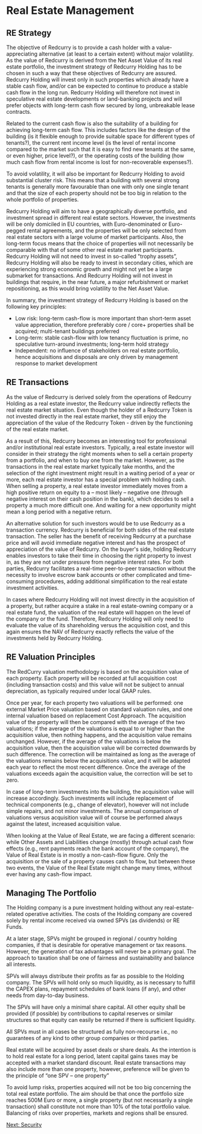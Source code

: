 # Real Estate Management
## RE Strategy
The objective of Redcurry is to provide a cash holder with a value-appreciating alternative (at least to a certain extent) without major volatility. As the value of Redcurry is derived from the Net Asset Value of its real estate portfolio, the investment strategy of Redcurry Holding has to be chosen in such a way that these objectives of Redcurry are assured. Redcurry Holding will invest only in such properties which already have a stable cash flow, and/or can be expected to continue to produce a stable cash flow in the long run. Redcurry Holding will therefore not invest in speculative real estate developments or land-banking projects and will prefer objects with long-term cash flow secured by long, unbreakable lease contracts.
 
Related to the current cash flow is also the suitability of a building for achieving long-term cash flow. This includes factors like the design of the building (is it flexible enough to provide suitable space for different types of tenants?), the current rent income level (is the level of rental income compared to the market such that it is easy to find new tenants at the same, or even higher, price level?), or the operating costs of the building (how much cash flow from rental income is lost for non-recoverable expenses?).
 
To avoid volatility, it will also be important for Redcurry Holding to avoid substantial cluster risk. This means that a building with several strong tenants is generally more favourable than one with only one single tenant and that the size of each property should not be too big in relation to the whole portfolio of properties.
 
Redcurry Holding will aim to have a geographically diverse portfolio, and investment spread in different real estate sectors. However, the investments will be only domiciled in EU countries, with Euro-denominated or Euro-pegged rental agreements, and the properties will be only selected from real estate sectors with a large volume of market participants. Also, the long-term focus means that the choice of properties will not necessarily be comparable with that of some other real estate market participants. Redcurry Holding will not need to invest in so-called "trophy assets”, Redcurry Holding will also be ready to invest in secondary cities, which are experiencing strong economic growth and might not yet be a large submarket for transactions. And Redcurry Holding will not invest in buildings that require, in the near future, a major refurbishment or market repositioning, as this would bring volatility to the Net Asset Value.

In summary, the investment strategy of Redcurry Holding is based on the following key principles:

* Low risk: long-term cash-flow is more important than short-term asset value appreciation, therefore preferably core / core+ properties shall be acquired; multi-tenant buildings preferred
* Long-term: stable cash-flow with low tenancy fluctuation is prime, no speculative turn-around investments; long-term hold strategy
* Independent: no influence of stakeholders on real estate portfolio, hence acquisitions and disposals are only driven by management response to market development


## RE Transactions
As the value of Redcurry is derived solely from the operations of Redcurry Holding as a real estate investor, the Redcurry value indirectly reflects the real estate market situation. Even though the holder of a Redcurry Token is not invested directly in the real estate market, they still enjoy the appreciation of the value of the Redcurry Token - driven by the functioning of the real estate market.
 
As a result of this, Redcurry becomes an interesting tool for professional and/or institutional real estate investors. Typically, a real estate investor will consider in their strategy the right moments when to sell a certain property from a portfolio, and when to buy one from the market. However, as the transactions in the real estate market typically take months, and the selection of the right investment might result in a waiting period of a year or more, each real estate investor has a special problem with holding cash. When selling a property, a real estate investor immediately moves from a high positive return on equity to a – most likely – negative one (through negative interest on their cash position in the bank), which decides to sell a property a much more difficult one. And waiting for a new opportunity might mean a long period with a negative return.
 
An alternative solution for such investors would be to use Redcurry as a transaction currency. Redcurry is beneficial for both sides of the real estate transaction. The seller has the benefit of receiving Redcurry at a purchase price and will avoid immediate negative interest and has the prospect of appreciation of the value of Redcurry. On the buyer's side, holding Redcurry enables investors to take their time in choosing the right property to invest in, as they are not under pressure from negative interest rates. For both parties, Redcurry facilitates a real-time peer-to-peer transaction without the necessity to involve escrow bank accounts or other complicated and time-consuming procedures, adding additional simplification to the real estate investment activities.
 
In cases where Redcurry Holding will not invest directly in the acquisition of a property, but rather acquire a stake in a real estate-owning company or a real estate fund, the valuation of the real estate will happen on the level of the company or the fund. Therefore, Redcurry Holding will only need to evaluate the value of its shareholding versus the acquisition cost, and this again ensures the NAV of Redcurry exactly reflects the value of the investments held by Redcurry Holding.


## RE Valuation Principles
The RedCurry valuation methodology is based on the acquisition value of each property. Each property will be recorded at full acquisition cost (including transaction costs) and this value will not be subject to annual depreciation, as typically required under local GAAP rules. 

Once per year, for each property two valuations will be performed: one external Market Price valuation based on standard valuation rules, and one internal valuation based on replacement Cost Approach. The acquisition value of the property will then be compared with the average of the two valuations; if the average of the valuations is equal to or higher than the acquisition value, then nothing happens, and the acquisition value remains unchanged. However, if the average of the valuations is below the acquisition value, then the acquisition value will be corrected downwards by such difference. The correction will be maintained as long as the average of the valuations remains below the acquisitions value, and it will be adapted each year to reflect the most recent difference. Once the average of the valuations exceeds again the acquisition value, the correction will be set to zero.

In case of long-term investments into the building, the acquisition value will increase accordingly. Such investments will include replacement of technical components (e.g., change of elevator), however will not include simple repairs, and not minor investments. The annual comparison of valuations versus acquisition value will of course be performed always against the latest, increased acquisition value. 

When looking at the Value of Real Estate, we are facing a different scenario: while Other Assets and Liabilities change (mostly) through actual cash flow effects (e.g., rent payments reach the bank account of the company), the Value of Real Estate is in mostly a non-cash-flow figure. Only the acquisition or the sale of a property causes cash to flow, but between these two events, the Value of the Real Estate might change many times, without ever having any cash-flow impact. 

## Managing The Portfolio
The Holding company is a pure investment holding without any real-estate-related operative activities. The costs of the Holding company are covered solely by rental income received via owned SPVs (as dividends) or RE Funds. 

At a later stage, SPVs might be grouped in regional / country holding companies, if that is desirable for operative management or tax reasons. However, the generation of tax advantages will never be a primary goal. The approach to taxation shall be one of fairness and sustainability and balance all interests. 

SPVs will always distribute their profits as far as possible to the Holding company. The SPVs will hold only so much liquidity, as is necessary to fulfill the CAPEX plans, repayment schedules of bank loans (if any), and other needs from day-to-day business. 

<!-- ![image](../../media/img/structure.png) -->

The SPVs will have only a minimal share capital. All other equity shall be provided (if possible) by contributions to capital reserves or similar structures so that equity can easily be returned if there is sufficient liquidity.

All SPVs must in all cases be structured as fully non-recourse i.e., no guarantees of any kind to other group companies or third parties. 

Real estate will be acquired by asset deals or share deals. As the intention is to hold real estate for a long period, latent capital gains taxes may be accepted with a market standard discount. Real estate transactions may also include more than one property, however, preference will be given to the principle of “one SPV – one property”

To avoid lump risks, properties acquired will not be too big concerning the total real estate portfolio. The aim should be that once the portfolio size reaches 500M Euro or more, a single property (but not necessarily a single transaction) shall constitute not more than 10% of the total portfolio value. Balancing of risks over properties, markets and regions shall be ensured.

<!-- [Next (RE Portfolio)](/asset/real/portfolio.md) -->
<!-- [Next (RE Transactions)](/asset/real/transactions.md) -->
<!-- [Next (Strategy)](/asset/real/strategy.md) -->
[Next: Security](/asset/security/security.md)